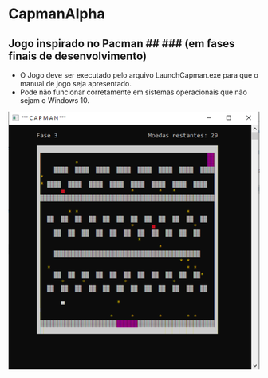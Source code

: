 # CapmanAlpha 
## Jogo inspirado no Pacman ## ### (em fases finais de desenvolvimento) ###

* O Jogo deve ser executado pelo arquivo LaunchCapman.exe para que o manual de jogo seja apresentado.
* Pode não funcionar corretamente em sistemas operacionais que não sejam o Windows 10.

![TelaDeJogo](/tela.PNG)


